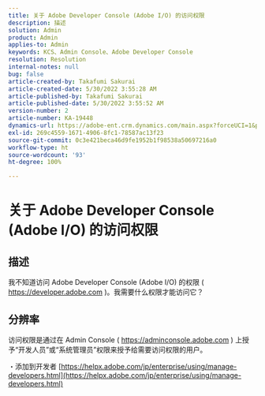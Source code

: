 ```yaml
---
title: 关于 Adobe Developer Console (Adobe I/O) 的访问权限
description: 描述
solution: Admin
product: Admin
applies-to: Admin
keywords: KCS、Admin Console、Adobe Developer Console
resolution: Resolution
internal-notes: null
bug: false
article-created-by: Takafumi Sakurai
article-created-date: 5/30/2022 3:55:28 AM
article-published-by: Takafumi Sakurai
article-published-date: 5/30/2022 3:55:52 AM
version-number: 2
article-number: KA-19448
dynamics-url: https://adobe-ent.crm.dynamics.com/main.aspx?forceUCI=1&pagetype=entityrecord&etn=knowledgearticle&id=77708953-ccdf-ec11-bb3d-000d3a35188d
exl-id: 269c4559-1671-4906-8fc1-78587ac13f23
source-git-commit: 0c3e421beca46d9fe1952b1f98538a50697216a0
workflow-type: ht
source-wordcount: '93'
ht-degree: 100%

---
```


# 关于 Adobe Developer Console (Adobe I/O) 的访问权限

## 描述

我不知道访问 Adobe Developer Console (Adobe I/O) 的权限 ( https://developer.adobe.com )。我需要什么权限才能访问它？

## 分辨率


访问权限是通过在 Admin Console ( https://adminconsole.adobe.com ) 上授予“开发人员”或“系统管理员”权限来授予给需要访问权限的用户。

・添加到开发者
[https://helpx.adobe.com/jp/enterprise/using/manage-developers.html](https://helpx.adobe.com/jp/enterprise/using/manage-developers.html)

